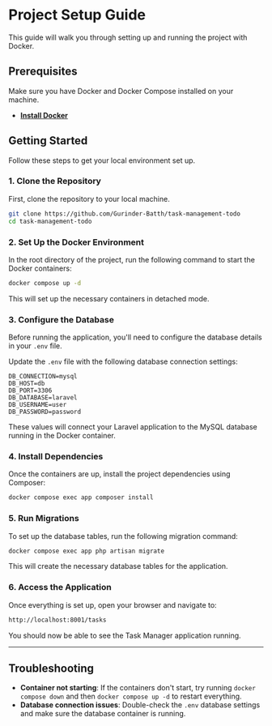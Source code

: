 # Project Setup Guide

This guide will walk you through setting up and running the project with Docker.

## Prerequisites

Make sure you have Docker and Docker Compose installed on your machine.

- **[Install Docker](https://docs.docker.com/get-started/get-docker/)**

## Getting Started

Follow these steps to get your local environment set up.

### 1. Clone the Repository

First, clone the repository to your local machine.

```bash
git clone https://github.com/Gurinder-Batth/task-management-todo
cd task-management-todo
```

### 2. Set Up the Docker Environment

In the root directory of the project, run the following command to start the Docker containers:

```bash
docker compose up -d
```

This will set up the necessary containers in detached mode.

### 3. Configure the Database

Before running the application, you'll need to configure the database details in your `.env` file.

Update the `.env` file with the following database connection settings:

```env
DB_CONNECTION=mysql
DB_HOST=db
DB_PORT=3306
DB_DATABASE=laravel
DB_USERNAME=user
DB_PASSWORD=password
```

These values will connect your Laravel application to the MySQL database running in the Docker container.

### 4. Install Dependencies

Once the containers are up, install the project dependencies using Composer:

```bash
docker compose exec app composer install
```

### 5. Run Migrations

To set up the database tables, run the following migration command:

```bash
docker compose exec app php artisan migrate
```

This will create the necessary database tables for the application.

### 6. Access the Application

Once everything is set up, open your browser and navigate to:

```bash
http://localhost:8001/tasks
```

You should now be able to see the Task Manager application running.

---

## Troubleshooting

- **Container not starting**: If the containers don't start, try running `docker compose down` and then `docker compose up -d` to restart everything.
- **Database connection issues**: Double-check the `.env` database settings and make sure the database container is running.
